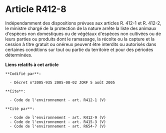 # Article R412-8

Indépendamment des dispositions prévues aux articles R. 412-1 et R. 412-2, le ministre chargé de la protection de la nature
arrête la liste des animaux d'espèces non domestiques ou de végétaux d'espèces non cultivées ou de leurs parties ou produits
dont le ramassage, la récolte ou la capture et la cession à titre gratuit ou onéreux peuvent être interdits ou autorisés dans
certaines conditions sur tout ou partie du territoire et pour des périodes déterminées.

**Liens relatifs à cet article**

	**Codifié par**:

	  - Décret n°2005-935 2005-08-02 JORF 5 août 2005

	**Cite**:

	  - Code de l'environnement - art. R412-1 (V)

	**Cité par**:

	  - Code de l'environnement - art. R412-9 (V)
	  - Code de l'environnement - art. R415-3 (V)
	  - Code de l'environnement - art. R654-7 (V)

